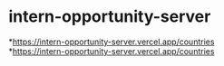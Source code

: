 # intern-opportunity-server 

*https://intern-opportunity-server.vercel.app/countries <br>
*https://intern-opportunity-server.vercel.app/countries
